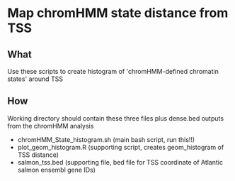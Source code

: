 # Map chromHMM state distance from TSS

## What
Use these scripts to create histogram of 'chromHMM-defined chromatin states' around TSS

## How
Working directory should contain these three files plus dense.bed outputs from the chromHMM analysis
- chromHMM_State_histogram.sh (main bash script, run this!!)
- plot_geom_histogram.R (supporting script, creates geom_histogram of TSS distance)
- salmon_tss.bed (supporting file, bed file for TSS coordinate of Atlantic salmon ensembl gene IDs)
